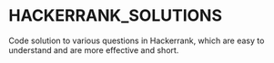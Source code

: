 # HACKERRANK_SOLUTIONS
Code solution to various questions in Hackerrank, which are easy to understand and are more effective and short.
